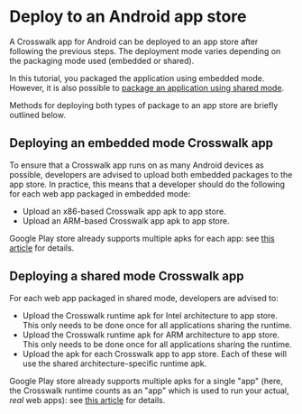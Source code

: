 # Deploy to an Android app store

A Crosswalk app for Android can be deployed to an app store after following the previous steps. The deployment mode varies depending on the packaging mode used (embedded or shared).

In this tutorial, you packaged the application using embedded mode. However, it is also possible to [package an application using shared mode](/documentation/getting_started/run_on_android#shared-vs-embedded-mode).

Methods for deploying both types of package to an app store are briefly outlined below.

## Deploying an embedded mode Crosswalk app

To ensure that a Crosswalk app runs on as many Android devices as possible, developers are advised to upload both embedded packages to the app store. In practice, this means that a developer should do the following for each web app packaged in embedded mode:

*   Upload an x86-based Crosswalk app apk to app store.
*   Upload an ARM-based Crosswalk app apk to app store.

Google Play store already supports multiple apks for each app: see [this article](http://developer.android.com/google/play/publishing/multiple-apks.html) for details.

## Deploying a shared mode Crosswalk app

For each web app packaged in shared mode, developers are advised to:

*   Upload the Crosswalk runtime apk for Intel architecture to app store. This only needs to be done once for all applications sharing the runtime.
*   Upload the Crosswalk runtime apk for ARM architecture to app store.  This only needs to be done once for all applications sharing the runtime.
*   Upload the apk for each Crosswalk app to app store. Each of these will use the shared architecture-specific runtime apk.

Google Play store already supports multiple apks for a single "app" (here, the Crosswalk runtime counts as an "app" which is used to run your actual, *real* web apps): see [this article](http://developer.android.com/google/play/publishing/multiple-apks.html) for details.
